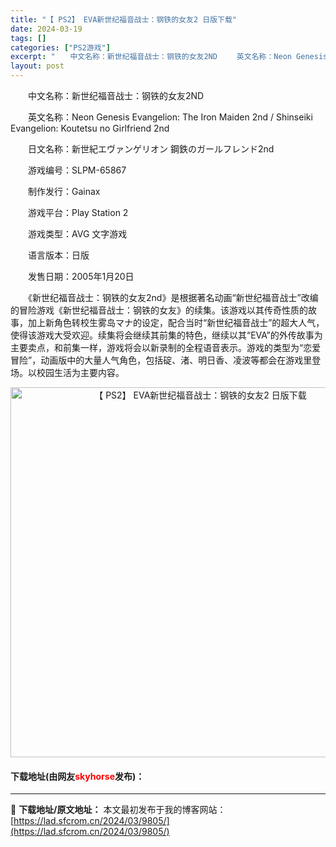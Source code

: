 ```yaml
---
title: "【 PS2】 EVA新世纪福音战士：钢铁的女友2 日版下载"
date: 2024-03-19
tags: []
categories: ["PS2游戏"]
excerpt: "　　中文名称：新世纪福音战士：钢铁的女友2ND 　　英文名称：Neon Genesis Evangelion: The Iron Maiden 2nd / Shinseiki Evangelion: Koutetsu no Girlfriend 2nd 　　日文名称：新世紀エヴァンゲリオン 鋼鉄のガ&hellip;"
layout: post
---
```


 <p>　　中文名称：新世纪福音战士：钢铁的女友2ND</p> <p>　　英文名称：Neon Genesis Evangelion: The Iron Maiden 2nd / Shinseiki Evangelion: Koutetsu no Girlfriend 2nd</p> <p>　　日文名称：新世紀エヴァンゲリオン 鋼鉄のガールフレンド2nd</p> <p>　　游戏编号：SLPM-65867</p> <p>　　制作发行：Gainax</p> <p>　　游戏平台：Play Station 2</p> <p>　　游戏类型：AVG 文字游戏</p> <p>　　语言版本：日版</p> <p>　　发售日期：2005年1月20日</p> <p>　　《新世纪福音战士：钢铁的女友2nd》是根据著名动画&ldquo;新世纪福音战士&rdquo;改编的冒险游戏《新世纪福音战士：钢铁的女友》的续集。该游戏以其传奇性质的故事，加上新角色转校生雾岛マナ的设定，配合当时&ldquo;新世纪福音战士&rdquo;的超大人气，使得该游戏大受欢迎。续集将会继续其前集的特色，继续以其&ldquo;EVA&rdquo;的外传故事为主要卖点，和前集一样，游戏将会以新录制的全程语音表示。游戏的类型为&ldquo;恋爱冒险&rdquo;，动画版中的大量人气角色，包括碇、渚、明日香、凌波等都会在游戏里登场。以校园生活为主要内容。</p> <p align="center"><img align="" border="0" src="https://lad.sfcrom.cn/wp-content/uploads/2024/03/20240319_65f998d264eee.jpg" width="592" alt="【 PS2】 EVA新世纪福音战士：钢铁的女友2 日版下载" /></p> <p><h4>下载地址(由网友<font color="red">skyhorse</font>发布)：</h4></p> 

---
📖 **下载地址/原文地址：** 本文最初发布于我的博客网站：[https://lad.sfcrom.cn/2024/03/9805/](https://lad.sfcrom.cn/2024/03/9805/)
